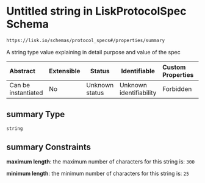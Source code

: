 # Untitled string in LiskProtocolSpec Schema

```txt
https://lisk.io/schemas/protocol_specs#/properties/summary
```

A string type value explaining in detail purpose and value of the spec

| Abstract            | Extensible | Status         | Identifiable            | Custom Properties | Additional Properties | Access Restrictions | Defined In                                                                                     |
| :------------------ | ---------- | -------------- | ----------------------- | :---------------- | --------------------- | ------------------- | ---------------------------------------------------------------------------------------------- |
| Can be instantiated | No         | Unknown status | Unknown identifiability | Forbidden         | Allowed               | none                | [lisk_protocol_specs.schema.json\*](../lisk_protocol_specs.schema.json 'open original schema') |

## summary Type

`string`

## summary Constraints

**maximum length**: the maximum number of characters for this string is: `300`

**minimum length**: the minimum number of characters for this string is: `25`
